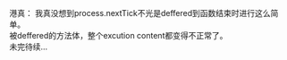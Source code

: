 港真：
我真没想到process.nextTick不光是deffered到函数结束时进行这么简单。   
被deffered的方法体，整个excution content都变得不正常了。    
未完待续...
